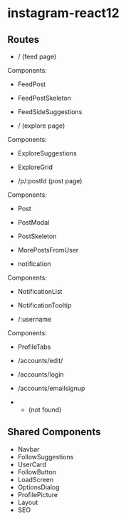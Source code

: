 # instagram-react12

## Routes

- / (feed page)

Components:

- FeedPost
- FeedPostSkeleton
- FeedSideSuggestions

- / (explore page)

Components:

- ExploreSuggestions
- ExploreGrid

-  /p/:postId (post page)

Components:

- Post
- PostModal
- PostSkeleton
- MorePostsFromUser

- notification

Components:

- NotificationList
- NotificationTooltip

 - /:username

 Components:

 - ProfileTabs

 - /accounts/edit/
 - /accounts/login
 - /accounts/emailsignup

 -  * (not found)


## Shared Components

- Navbar
- FollowSuggestions
- UserCard
- FollowButton
- LoadScreen
- OptionsDialog
- ProfilePicture
- Layout
- SEO